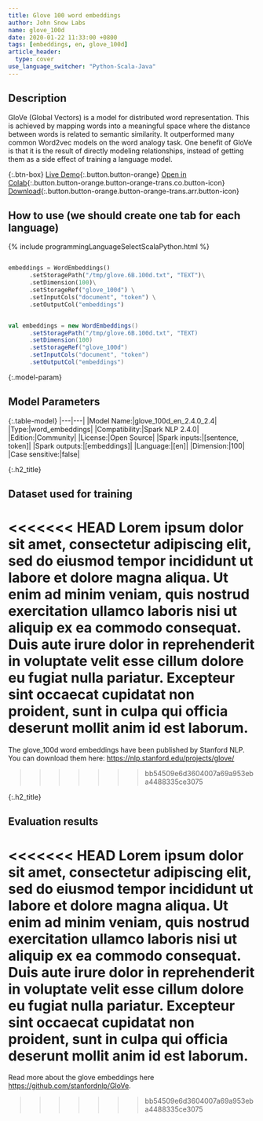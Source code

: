 ```yaml
---
title: Glove 100 word embeddings
author: John Snow Labs
name: glove_100d
date: 2020-01-22 11:33:00 +0800
tags: [embeddings, en, glove_100d]
article_header:
  type: cover
use_language_switcher: "Python-Scala-Java"
---
```


## Description
GloVe (Global Vectors) is a model for distributed word representation. This is achieved by mapping words into a meaningful space where the distance between words is related to semantic similarity. It outperformed many common Word2vec models on the word analogy task. One benefit of GloVe is that it is the result of directly modeling relationships, instead of getting them as a side effect of training a language model.


{:.btn-box}
[Live Demo](https://demo.johnsnowlabs.com/public/NER_EN/){:.button.button-orange}
[Open in Colab](https://colab.research.google.com/github/JohnSnowLabs/spark-nlp-workshop/blob/master/jupyter/training/english/dl-ner/ner_dl.ipynb){:.button.button-orange.button-orange-trans.co.button-icon}
[Download](https://s3.amazonaws.com/auxdata.johnsnowlabs.com/public/models/glove_100d_en_2.4.0_2.4_1579690104032.zip){:.button.button-orange.button-orange-trans.arr.button-icon}

## How to use (we should create one tab for each language)

{% include programmingLanguageSelectScalaPython.html %}

```python

embeddings = WordEmbeddings()
      .setStoragePath("/tmp/glove.6B.100d.txt", "TEXT")\
      .setDimension(100)\
      .setStorageRef("glove_100d") \
      .setInputCols("document", "token") \
      .setOutputCol("embeddings")
```

```scala

val embeddings = new WordEmbeddings()
      .setStoragePath("/tmp/glove.6B.100d.txt", "TEXT)
      .setDimension(100)
      .setStorageRef("glove_100d") 
      .setInputCols("document", "token")
      .setOutputCol("embeddings")
```

{:.model-param}
## Model Parameters

{:.table-model}
|---|---|
|Model Name:|glove_100d_en_2.4.0_2.4|
|Type:|word_embeddings|
|Compatibility:|Spark NLP 2.4.0|
|Edition:|Community|
|License:|Open Source|
|Spark inputs:|[sentence, token]|
|Spark outputs:|[embeddings]|
|Language:|[en]|
|Dimension:|100|
|Case sensitive:|false|

{:.h2_title}
## Dataset used for training
<<<<<<< HEAD
Lorem ipsum dolor sit amet, consectetur adipiscing elit, sed do eiusmod tempor incididunt ut labore et dolore magna aliqua. Ut enim ad minim veniam, quis nostrud exercitation ullamco laboris nisi ut aliquip ex ea commodo consequat. Duis aute irure dolor in reprehenderit in voluptate velit esse cillum dolore eu fugiat nulla pariatur. Excepteur sint occaecat cupidatat non proident, sunt in culpa qui officia deserunt mollit anim id est laborum.
=======
The glove_100d word embeddings have been published by Stanford NLP. You can download them here: https://nlp.stanford.edu/projects/glove/
>>>>>>> bb54509e6d3604007a69a953eba4488335ce3075

{:.h2_title}
## Evaluation results
<<<<<<< HEAD
Lorem ipsum dolor sit amet, consectetur adipiscing elit, sed do eiusmod tempor incididunt ut labore et dolore magna aliqua. Ut enim ad minim veniam, quis nostrud exercitation ullamco laboris nisi ut aliquip ex ea commodo consequat. Duis aute irure dolor in reprehenderit in voluptate velit esse cillum dolore eu fugiat nulla pariatur. Excepteur sint occaecat cupidatat non proident, sunt in culpa qui officia deserunt mollit anim id est laborum.
=======
Read more about the glove embeddings here https://github.com/stanfordnlp/GloVe.
>>>>>>> bb54509e6d3604007a69a953eba4488335ce3075
